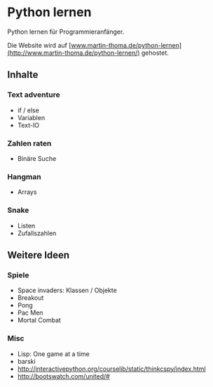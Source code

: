 # Python lernen
Python lernen für Programmieranfänger.

Die Website wird auf [www.martin-thoma.de/python-lernen](http://www.martin-thoma.de/python-lernen/) gehostet.


## Inhalte
### Text adventure

* if / else
* Variablen
* Text-IO


### Zahlen raten

* Binäre Suche


### Hangman

* Arrays


### Snake

* Listen
* Zufallszahlen


## Weitere Ideen

### Spiele
* Space invaders: Klassen / Objekte
* Breakout
* Pong
* Pac Men
* Mortal Combat

### Misc
* Lisp: One game at a time
* barski
* http://interactivepython.org/courselib/static/thinkcspy/index.html
* http://bootswatch.com/united/#